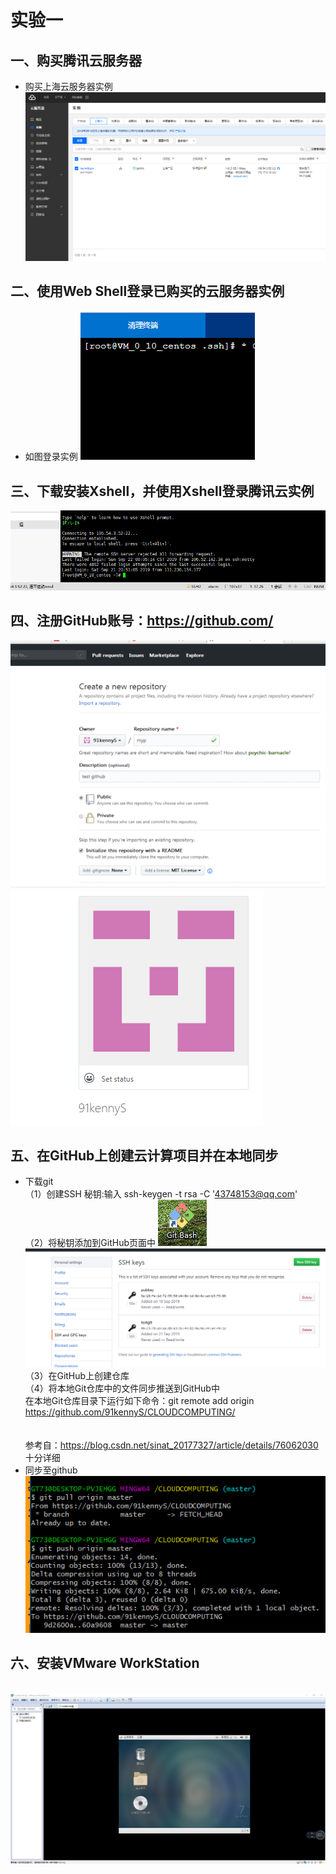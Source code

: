 实验一
====
一、购买腾讯云服务器
---
* 购买上海云服务器实例
![](https://github.com/91kennyS/CLOUDCOMPUTING/blob/master/docs/img/1.jpg)

二、使用Web Shell登录已购买的云服务器实例
---
* 如图登录实例
![](/docs/img/2.jpg)

三、下载安装Xshell，并使用Xshell登录腾讯云实例
---

![](/docs/img/3.1.jpg)

四、注册GitHub账号：https://github.com/
---
![](/docs/img/4.1.jpg)
![](/docs/img/4.2.jpg)

五、在GitHub上创建云计算项目并在本地同步
---
* 下载git<br>
（1）创建SSH 秘钥:输入 ssh-keygen -t rsa -C '43748153@qq.com'<br>（2）将秘钥添加到GitHub页面中
![](/docs/img/5.1.jpg)
![](/docs/img/5.2.png)<br>
（3）在GitHub上创建仓库<br>
（4）将本地Git仓库中的文件同步推送到GitHub中<br>
      在本地Git仓库目录下运行如下命令：git remote add origin https://github.com/91kennyS/CLOUDCOMPUTING/<br>
<br><br>参考自：https://blog.csdn.net/sinat_20177327/article/details/76062030  十分详细<br>
* 同步至github<br>![](/docs/img/5.3.png)<br>

六、安装VMware WorkStation
---
<br>![](/docs/img/6.1.jpg)
